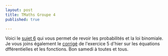 ```yaml
---
layout: post
title: TMaths Groupe 4
published: true

---
```


Voici le [sujet 6](https://github.com/raveluz/raveluz.github.io/blob/master/pdf/Jour6.pdf) qui vous permet de revoir les probabilités et la loi binomiale. 
Je vous joins également le [corrigé](https://github.com/raveluz/raveluz.github.io/blob/master/pdf/Correction.Jour5.pdf) de l'exercice 5 d'hier sur les équations dfférentielles et les fonctions. Bon samedi à toutes et tous.


